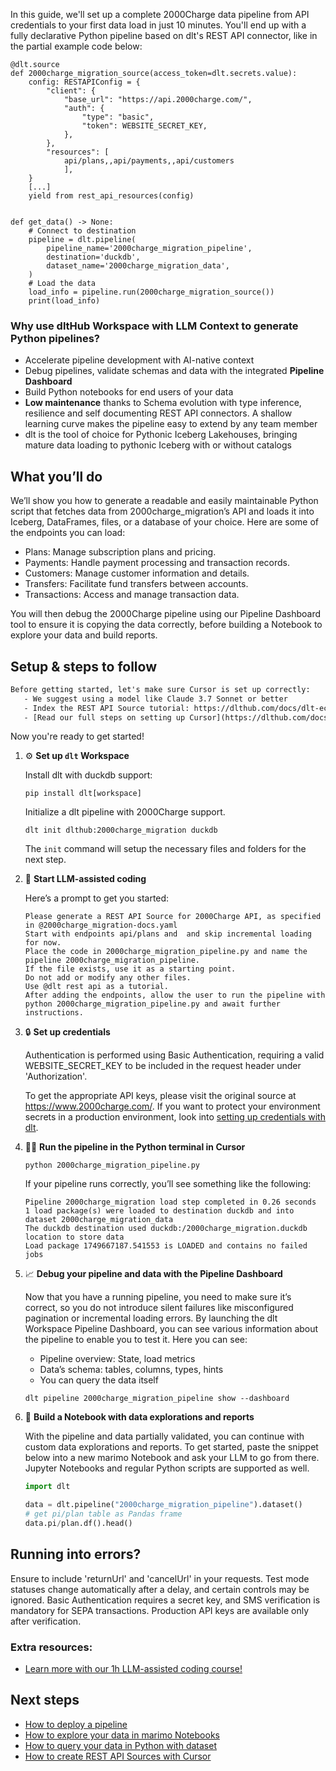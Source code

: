 In this guide, we'll set up a complete 2000Charge data pipeline from API credentials to your first data load in just 10 minutes. You'll end up with a fully declarative Python pipeline based on dlt's REST API connector, like in the partial example code below:

```python-outcome
@dlt.source
def 2000charge_migration_source(access_token=dlt.secrets.value):
    config: RESTAPIConfig = {
        "client": {
            "base_url": "https://api.2000charge.com/",
            "auth": {
                "type": "basic",
                "token": WEBSITE_SECRET_KEY,
            },
        },
        "resources": [
            api/plans,,api/payments,,api/customers
            ],
    }
    [...]
    yield from rest_api_resources(config)


def get_data() -> None:
    # Connect to destination
    pipeline = dlt.pipeline(
        pipeline_name='2000charge_migration_pipeline',
        destination='duckdb',
        dataset_name='2000charge_migration_data', 
    )
    # Load the data
    load_info = pipeline.run(2000charge_migration_source())
    print(load_info) 
```

### Why use dltHub Workspace with LLM Context to generate Python pipelines?

- Accelerate pipeline development with AI-native context
- Debug pipelines, validate schemas and data with the integrated **Pipeline Dashboard**
- Build Python notebooks for end users of your data
- **Low maintenance** thanks to Schema evolution with type inference, resilience and self documenting REST API connectors. A shallow learning curve makes the pipeline easy to extend by any team member
- dlt is the tool of choice for Pythonic Iceberg Lakehouses, bringing mature data loading to pythonic Iceberg with or without catalogs

## What you’ll do

We’ll show you how to generate a readable and easily maintainable Python script that fetches data from 2000charge_migration’s API and loads it into Iceberg, DataFrames, files, or a database of your choice. Here are some of the endpoints you can load:

- Plans: Manage subscription plans and pricing.
- Payments: Handle payment processing and transaction records.
- Customers: Manage customer information and details.
- Transfers: Facilitate fund transfers between accounts.
- Transactions: Access and manage transaction data.

You will then debug the 2000Charge pipeline using our Pipeline Dashboard tool to ensure it is copying the data correctly, before building a Notebook to explore your data and build reports.

## Setup & steps to follow

```default
Before getting started, let's make sure Cursor is set up correctly:
   - We suggest using a model like Claude 3.7 Sonnet or better
   - Index the REST API Source tutorial: https://dlthub.com/docs/dlt-ecosystem/verified-sources/rest_api/ and add it to context as **@dlt rest api**
   - [Read our full steps on setting up Cursor](https://dlthub.com/docs/dlt-ecosystem/llm-tooling/cursor-restapi#23-configuring-cursor-with-documentation)
```

Now you're ready to get started!

1. ⚙️ **Set up `dlt` Workspace**
    
    Install dlt with duckdb support:
    ```shell
    pip install dlt[workspace]
    ```

    Initialize a dlt pipeline with 2000Charge support.
    ```shell
    dlt init dlthub:2000charge_migration duckdb
    ```

    The `init` command will setup the necessary files and folders for the next step.
    
2. 🤠 **Start LLM-assisted coding**
    
    Here’s a prompt to get you started:
    
    ```prompt
    Please generate a REST API Source for 2000Charge API, as specified in @2000charge_migration-docs.yaml 
    Start with endpoints api/plans and  and skip incremental loading for now. 
    Place the code in 2000charge_migration_pipeline.py and name the pipeline 2000charge_migration_pipeline. 
    If the file exists, use it as a starting point. 
    Do not add or modify any other files. 
    Use @dlt rest api as a tutorial. 
    After adding the endpoints, allow the user to run the pipeline with python 2000charge_migration_pipeline.py and await further instructions.
    ```

    
3. 🔒 **Set up credentials** 
    
    Authentication is performed using Basic Authentication, requiring a valid WEBSITE_SECRET_KEY to be included in the request header under 'Authorization'.
    
    To get the appropriate API keys, please visit the original source at https://www.2000charge.com/.
    If you want to protect your environment secrets in a production environment, look into [setting up credentials with dlt](https://dlthub.com/docs/walkthroughs/add_credentials).
    
4. 🏃‍♀️ **Run the pipeline in the Python terminal in Cursor**
    
    ```shell
    python 2000charge_migration_pipeline.py
    ```
    
    If your pipeline runs correctly, you’ll see something like the following:
    
    ```shell
    Pipeline 2000charge_migration load step completed in 0.26 seconds
    1 load package(s) were loaded to destination duckdb and into dataset 2000charge_migration_data
    The duckdb destination used duckdb:/2000charge_migration.duckdb location to store data
    Load package 1749667187.541553 is LOADED and contains no failed jobs
    ```
    
5. 📈 **Debug your pipeline and data with the Pipeline Dashboard**

    Now that you have a running pipeline, you need to make sure it’s correct, so you do not introduce silent failures like misconfigured pagination or incremental loading errors. By launching the dlt Workspace Pipeline Dashboard, you can see various information about the pipeline to enable you to test it. Here you can see:
    - Pipeline overview: State, load metrics
    - Data’s schema: tables, columns, types, hints
    - You can query the data itself
    
    ```shell
    dlt pipeline 2000charge_migration_pipeline show --dashboard
    ```
    
6. 🐍 **Build a Notebook with data explorations and reports**

    With the pipeline and data partially validated, you can continue with custom data explorations and reports. To get started, paste the snippet below into a new marimo Notebook and ask your LLM to go from there. Jupyter Notebooks and regular Python scripts are supported as well.

    
    ```python
    import dlt

   data = dlt.pipeline("2000charge_migration_pipeline").dataset()
   # get pi/plan table as Pandas frame
   data.pi/plan.df().head()
    ```

## Running into errors?

Ensure to include 'returnUrl' and 'cancelUrl' in your requests. Test mode statuses change automatically after a delay, and certain controls may be ignored. Basic Authentication requires a secret key, and SMS verification is mandatory for SEPA transactions. Production API keys are available only after verification.

### Extra resources:

- [Learn more with our 1h LLM-assisted coding course!](https://www.youtube.com/watch?v=GGid70rnJuM)

## Next steps

- [How to deploy a pipeline](https://dlthub.com/docs/walkthroughs/deploy-a-pipeline)
- [How to explore your data in marimo Notebooks](https://dlthub.com/docs/general-usage/dataset-access/marimo)
- [How to query your data in Python with dataset](https://dlthub.com/docs/general-usage/dataset-access/dataset)
- [How to create REST API Sources with Cursor](https://dlthub.com/docs/dlt-ecosystem/llm-tooling/cursor-restapi)